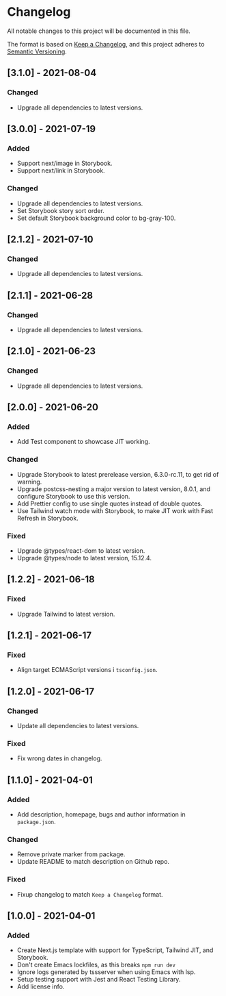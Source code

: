 # Changelog

All notable changes to this project will be documented in this file.

The format is based on [Keep a Changelog](https://keepachangelog.com/en/1.0.0/),
and this project adheres to [Semantic Versioning](https://semver.org/spec/v2.0.0.html).

## [3.1.0] - 2021-08-04

### Changed

- Upgrade all dependencies to latest versions.

## [3.0.0] - 2021-07-19

### Added

- Support next/image in Storybook.
- Support next/link in Storybook.

### Changed

- Upgrade all dependencies to latest versions.
- Set Storybook story sort order.
- Set default Storybook background color to bg-gray-100.

## [2.1.2] - 2021-07-10

### Changed

- Upgrade all dependencies to latest versions.

## [2.1.1] - 2021-06-28

### Changed

- Upgrade all dependencies to latest versions.

## [2.1.0] - 2021-06-23

### Changed

- Upgrade all dependencies to latest versions.

## [2.0.0] - 2021-06-20

### Added

- Add Test component to showcase JIT working.

### Changed

- Upgrade Storybook to latest prerelease version, 6.3.0-rc.11, to get rid of
  warning.
- Upgrade postcss-nesting a major version to latest version, 8.0.1, and
  configure Storybook to use this version.
- Add Prettier config to use single quotes instead of double quotes.
- Use Tailwind watch mode with Storybook, to make JIT work with Fast Refresh in
  Storybook.

### Fixed

- Upgrade @types/react-dom to latest version.
- Upgrade @types/node to latest version, 15.12.4.

## [1.2.2] - 2021-06-18

### Fixed

- Upgrade Tailwind to latest version.

## [1.2.1] - 2021-06-17

### Fixed

- Align target ECMAScript versions i `tsconfig.json`.

## [1.2.0] - 2021-06-17

### Changed

- Update all dependencies to latest versions.

### Fixed

- Fix wrong dates in changelog.

## [1.1.0] - 2021-04-01

### Added

- Add description, homepage, bugs and author information in `package.json`.

### Changed

- Remove private marker from package.
- Update README to match description on Github repo.

### Fixed

- Fixup changelog to match `Keep a Changelog` format.

## [1.0.0] - 2021-04-01

### Added

- Create Next.js template with support for TypeScript, Tailwind JIT, and Storybook.
- Don't create Emacs lockfiles, as this breaks `npm run dev`
- Ignore logs generated by tssserver when using Emacs with lsp.
- Setup testing support with Jest and React Testing Library.
- Add license info.
